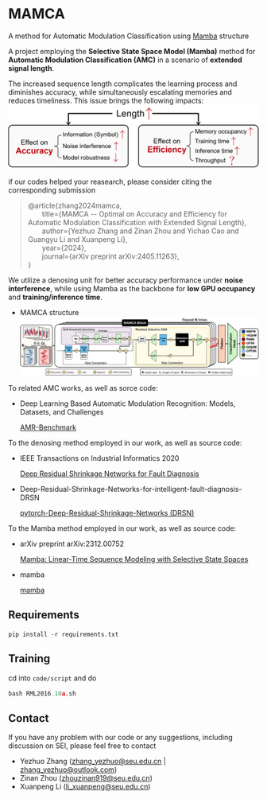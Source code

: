 # MAMCA
A method for Automatic Modulation Classification using [Mamba](https://github.com/state-spaces/mamba) structure

A project employing the **Selective State Space Model (Mamba)** method for **Automatic Modulation Classification (AMC)** in a scenario of **extended signal length**.

The increased sequence length complicates the learning process and diminishes accuracy, while simultaneously escalating memories and reduces timeliness. This issue brings the following impacts:
![Length effects](lengths_effects.jpg)


if our codes helped your reasearch, please consider citing the corresponding submission

> @article{zhang2024mamca,<br>
> &emsp;&emsp;title={MAMCA -- Optimal on Accuracy and Efficiency for Automatic Modulation Classification with Extended Signal Length},<br>
> &emsp;&emsp;author={Yezhuo Zhang and Zinan Zhou and Yichao Cao and Guangyu Li and Xuanpeng Li},<br>
> &emsp;&emsp;year={2024},<br>
> &emsp;&emsp;journal={arXiv preprint arXiv:2405.11263},<br>
> }

We utilize a denosing unit for better accuracy performance under **noise interference**, while using Mamba as the backbone for **low GPU occupancy** and **training/inference time**.
- MAMCA structure
![MAMCA_structure](framework.jpg)

To related AMC works, as well as sorce code: 
- Deep Learning Based Automatic Modulation Recognition: Models, Datasets, and Challenges

    [AMR-Benchmark](https://github.com/Richardzhangxx/AMR-Benchmark?tab=readme-ov-file)

To the denosing method employed in our work, as well as source code: 
- IEEE Transactions on Industrial Informatics 2020

    [Deep Residual Shrinkage Networks for Fault Diagnosis](https://ieeexplore.ieee.org/abstract/document/8850096)

- Deep-Residual-Shrinkage-Networks-for-intelligent-fault-diagnosis-DRSN

    [pytorch-Deep-Residual-Shrinkage-Networks (DRSN)](https://github.com/liguge/Deep-Residual-Shrinkage-Networks-for-intelligent-fault-diagnosis-DRSN-)


To the Mamba method employed in our work, as well as source code: 
- arXiv preprint arXiv:2312.00752

    [Mamba: Linear-Time Sequence Modeling with Selective State Spaces](https://arxiv.org/abs/2312.00752)

- mamba

    [mamba](https://github.com/state-spaces/mamba)

## Requirements

```
pip install -r requirements.txt
```

## Training
cd into ```code/script``` and do
    
```python
bash RML2016.10a.sh
```

## Contact

If you have any problem with our code or any suggestions, including discussion on SEI, please feel free to contact

- Yezhuo Zhang (zhang_yezhuo@seu.edu.cn | zhang_yezhuo@outlook.com)
- Zinan Zhou (zhouzinan919@seu.edu.cn)
- Xuanpeng Li (li_xuanpeng@seu.edu.cn)

